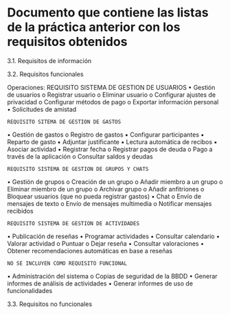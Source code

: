 # Documento que contiene las listas de la práctica anterior con los requisitos obtenidos

3.1. Requisitos de información 

3.2. Requisitos funcionales

Operaciones:
	REQUISITO SISTEMA DE GESTION DE USUARIOS
• Gestión de usuarios
	o Registrar usuario
	o Eliminar usuario
	o Configurar ajustes de privacidad
	o Configurar métodos de pago
	o Exportar información personal
• Solicitudes de amistad

	REQUISITO SITEMA DE GESTION DE GASTOS
• Gestión de gastos
	o Registro de gastos
		▪ Configurar participantes
		▪ Reparto de gasto
		▪ Adjuntar justificante
		▪ Lectura automática de recibos
		▪ Asociar actividad
		▪ Registrar fecha
	o Registrar pagos de deuda
	o Pago a través de la aplicación
	o Consultar saldos y deudas

	REQUISITO SISTEMA DE GESTION DE GRUPOS Y CHATS
• Gestión de grupos
	o Creación de un grupo
	o Añadir miembro a un grupo
	o Eliminar miembro de un grupo
	o Archivar grupo
	o Añadir anfitriones
	o Bloquear usuarios (que no pueda registrar gastos)
• Chat
	o Envío de mensajes de texto
	o Envío de mensajes multimedia
	o Notificar mensajes recibidos

	REQUISITO SISTEMA DE GESTION DE ACTIVIDADES
• Publicación de reseñas
• Programar actividades
• Consultar calendario
• Valorar actividad
	o Puntuar
	o Dejar reseña
• Consultar valoraciones
• Obtener recomendaciones automáticas en base a reseñas

	NO SE INCLUYEN COMO REQUISITO FUNCIONAL
• Administración del sistema
	o Copias de seguridad de la BBDD
• Generar informes de análisis de actividades
• Generar informes de uso de funcionalidades

3.3. Requisitos no funcionales
